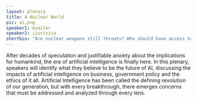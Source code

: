 ```yaml
---
layout: plenary
title: A Nuclear World
pic: ai.png
speaker1: mzeiler
speaker2: ijurisica
shortbio: "Are nuclear weapons still threats? Who should have access to them? How do they impact foreign relations and power dynamics?"
---
```


After decades of speculation and justifiable anxiety about the implications for humankind, the era of artificial intelligence is finally here. In this plenary, speakers will identify what they believe to be the future of AI, discussing the impacts of artificial intelligence on business, government policy and the ethics of it all. Artificial Intelligence has been called the defining revolution of our generation, but with every breakthrough, there emerges concerns that must be addressed and analyzed through every lens.
